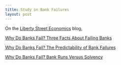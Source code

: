 ```yaml
---
title: Study on Bank Failures
layout: post
---
```


On the [Liberty Street Economics](https://libertystreeteconomics.newyorkfed.org) blog,

[Why Do Banks Fail? Three Facts About Failing Banks](https://libertystreeteconomics.newyorkfed.org/2024/11/why-do-banks-fail-three-facts-about-failing-banks/)

[Why Do Banks Fail? The Predictability of Bank Failures](https://libertystreeteconomics.newyorkfed.org/2024/11/why-do-banks-fail-the-predictability-of-bank-failures/)

[Why Do Banks Fail? Bank Runs Versus Solvency](https://libertystreeteconomics.newyorkfed.org/2024/11/why-do-banks-fail-bank-runs-versus-solvency/)
